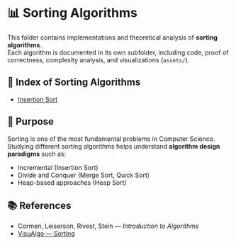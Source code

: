 # 📊 Sorting Algorithms

This folder contains implementations and theoretical analysis of **sorting algorithms**.  
Each algorithm is documented in its own subfolder, including code, proof of correctness, complexity analysis, and visualizations (`assets/`).

## 📂 Index of Sorting Algorithms

- [Insertion Sort](./insertion_sort/README.md)  

## 🎯 Purpose
Sorting is one of the most fundamental problems in Computer Science.  
Studying different sorting algorithms helps understand **algorithm design paradigms** such as:
- Incremental (Insertion Sort)  
- Divide and Conquer (Merge Sort, Quick Sort)  
- Heap-based approaches (Heap Sort)  

## 📚 References
- Cormen, Leiserson, Rivest, Stein — *Introduction to Algorithms*  
- [VisuAlgo — Sorting](https://visualgo.net/en/sorting)
